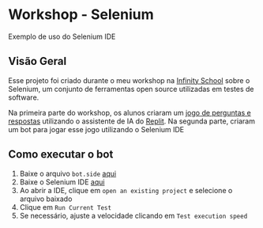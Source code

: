 # Workshop - Selenium
Exemplo de uso do Selenium IDE

## Visão Geral
Esse projeto foi criado durante o meu workshop na <a target="_blank" href="https://infinityschool.com.br">Infinity School</a> sobre o Selenium, um conjunto de ferramentas open source utilizadas em testes de software.

Na primeira parte do workshop, os alunos criaram um <a href="https://mateusgesualdo.github.io/workshop-selenium" target="_blank">jogo de perguntas e respostas</a> utilizando o assistente de IA do <a href="https://replit.com" target="_blank">Replit</a>. Na segunda parte, criaram um bot para jogar esse jogo utilizando o Selenium IDE

## Como executar o bot
1. Baixe o arquivo `bot.side` <a href="./bot.side" target="_blank">aqui</a>
1. Baixe o Selenium IDE <a href="https://www.selenium.dev/downloads" target="_blank">aqui</a>
1. Ao abrir a IDE, clique em `open an existing project` e selecione o arquivo baixado
1. Clique em `Run Current Test`
1. Se necessário, ajuste a velocidade clicando em `Test execution speed`